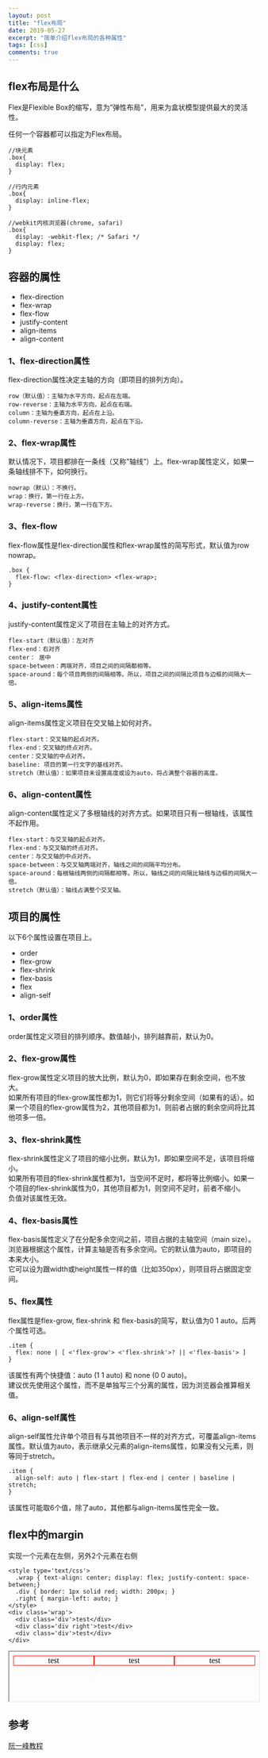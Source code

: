 ```yaml
---
layout: post
title: "flex布局"
date: 2019-05-27
excerpt: "简单介绍flex布局的各种属性"
tags: [css]
comments: true
---
```


## flex布局是什么
Flex是Flexible Box的缩写，意为”弹性布局”，用来为盒状模型提供最大的灵活性。

任何一个容器都可以指定为Flex布局。

```
//块元素
.box{
  display: flex;
}

//行内元素
.box{
  display: inline-flex;
}

//webkit内核浏览器(chrome, safari)
.box{
  display: -webkit-flex; /* Safari */
  display: flex;
}
```

## 容器的属性
* flex-direction
* flex-wrap
* flex-flow
* justify-content
* align-items
* align-content

### 1、flex-direction属性
flex-direction属性决定主轴的方向（即项目的排列方向）。
```
row（默认值）：主轴为水平方向，起点在左端。
row-reverse：主轴为水平方向，起点在右端。
column：主轴为垂直方向，起点在上沿。
column-reverse：主轴为垂直方向，起点在下沿。
```
### 2、flex-wrap属性
默认情况下，项目都排在一条线（又称”轴线”）上。flex-wrap属性定义，如果一条轴线排不下，如何换行。
```
nowrap（默认）：不换行。
wrap：换行，第一行在上方。
wrap-reverse：换行，第一行在下方。
```
### 3、flex-flow
flex-flow属性是flex-direction属性和flex-wrap属性的简写形式，默认值为row nowrap。
```
.box {
  flex-flow: <flex-direction> <flex-wrap>;
}
```
### 4、justify-content属性
justify-content属性定义了项目在主轴上的对齐方式。
```
flex-start（默认值）：左对齐
flex-end：右对齐
center： 居中
space-between：两端对齐，项目之间的间隔都相等。
space-around：每个项目两侧的间隔相等。所以，项目之间的间隔比项目与边框的间隔大一倍。
```
### 5、align-items属性
align-items属性定义项目在交叉轴上如何对齐。
```
flex-start：交叉轴的起点对齐。
flex-end：交叉轴的终点对齐。
center：交叉轴的中点对齐。
baseline: 项目的第一行文字的基线对齐。
stretch（默认值）：如果项目未设置高度或设为auto，将占满整个容器的高度。
```
### 6、align-content属性
align-content属性定义了多根轴线的对齐方式。如果项目只有一根轴线，该属性不起作用。
```
flex-start：与交叉轴的起点对齐。
flex-end：与交叉轴的终点对齐。
center：与交叉轴的中点对齐。
space-between：与交叉轴两端对齐，轴线之间的间隔平均分布。
space-around：每根轴线两侧的间隔都相等。所以，轴线之间的间隔比轴线与边框的间隔大一倍。
stretch（默认值）：轴线占满整个交叉轴。
```
## 项目的属性
以下6个属性设置在项目上。
* order
* flex-grow
* flex-shrink
* flex-basis
* flex
* align-self
### 1、order属性
order属性定义项目的排列顺序。数值越小，排列越靠前，默认为0。
### 2、flex-grow属性
flex-grow属性定义项目的放大比例，默认为0，即如果存在剩余空间，也不放大。  
如果所有项目的flex-grow属性都为1，则它们将等分剩余空间（如果有的话）。如果一个项目的flex-grow属性为2，其他项目都为1，则前者占据的剩余空间将比其他项多一倍。
### 3、flex-shrink属性
flex-shrink属性定义了项目的缩小比例，默认为1，即如果空间不足，该项目将缩小。  
如果所有项目的flex-shrink属性都为1，当空间不足时，都将等比例缩小。如果一个项目的flex-shrink属性为0，其他项目都为1，则空间不足时，前者不缩小。  
负值对该属性无效。
### 4、flex-basis属性
flex-basis属性定义了在分配多余空间之前，项目占据的主轴空间（main size）。浏览器根据这个属性，计算主轴是否有多余空间。它的默认值为auto，即项目的本来大小。  
它可以设为跟width或height属性一样的值（比如350px），则项目将占据固定空间。
### 5、flex属性
flex属性是flex-grow, flex-shrink 和 flex-basis的简写，默认值为0 1 auto。后两个属性可选。
```
.item {
  flex: none | [ <'flex-grow'> <'flex-shrink'>? || <'flex-basis'> ]
}
```
该属性有两个快捷值：auto (1 1 auto) 和 none (0 0 auto)。  
建议优先使用这个属性，而不是单独写三个分离的属性，因为浏览器会推算相关值。
### 6、align-self属性
align-self属性允许单个项目有与其他项目不一样的对齐方式，可覆盖align-items属性。默认值为auto，表示继承父元素的align-items属性，如果没有父元素，则等同于stretch。
```
.item {
  align-self: auto | flex-start | flex-end | center | baseline | stretch;
}
```
该属性可能取6个值，除了auto，其他都与align-items属性完全一致。

## flex中的margin
实现一个元素在左侧，另外2个元素在右侧
```
<style type='text/css'>
  .wrap { text-align: center; display: flex; justify-content: space-between;}
  .div { border: 1px solid red; width: 200px; }
  .right { margin-left: auto; }
</style>
<div class='wrap'>
  <div class='div'>test</div>
  <div class='div right'>test</div>
  <div class='div'>test</div>
</div>
```
<iframe width="100%" height="100px" srcdoc="
<style type='text/css'>
  .wrap { text-align: center; display: flex; justify-content: space-between;}
  .div { border: 1px solid red; width: 200px; }
  .right { margin-left: auto; }
</style>
<div class='wrap'>
  <div class='div'>test</div>
  <div class='div right'>test</div>
  <div class='div'>test</div>
</div>
">
</iframe>


## 参考
[阮一峰教程](http://www.ruanyifeng.com/blog/2015/07/flex-grammar.html)